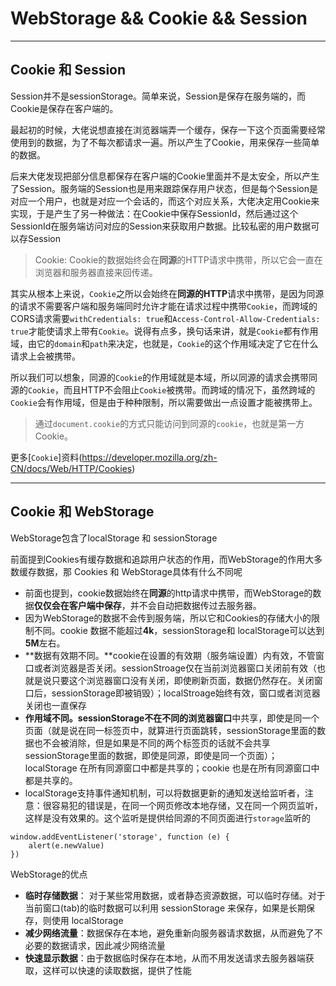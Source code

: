 # WebStorage && Cookie && Session

---

## Cookie 和 Session

Session并不是sessionStorage。简单来说，Session是保存在服务端的，而Cookie是保存在客户端的。

最起初的时候，大佬说想直接在浏览器端弄一个缓存，保存一下这个页面需要经常使用到的数据，为了不每次都请求一遍。所以产生了Cookie，用来保存一些简单的数据。

后来大佬发现把部分信息都保存在客户端的Cookie里面并不是太安全，所以产生了Session。服务端的Session也是用来跟踪保存用户状态，但是每个Session是对应一个用户，也就是对应一个会话的，而这个对应关系，大佬决定用Cookie来实现，于是产生了另一种做法：在Cookie中保存SessionId，然后通过这个SessionId在服务端访问对应的Session来获取用户数据。比较私密的用户数据可以存Session

> Cookie: Cookie的数据始终会在**同源**的HTTP请求中携带，所以它会一直在浏览器和服务器直接来回传递。

其实从根本上来说，`Cookie`之所以会始终在**同源的HTTP**请求中携带，是因为同源的请求不需要客户端和服务端同时允许才能在请求过程中携带`Cookie`，而跨域的CORS请求需要`withCredentials: true`和`Access-Control-Allow-Credentials: true`才能使请求上带有`Cookie`。说得有点多，换句话来讲，就是`Cookie`都有作用域，由它的`domain`和`path`来决定，也就是，`Cookie`的这个作用域决定了它在什么请求上会被携带。

所以我们可以想象，同源的`Cookie`的作用域就是本域，所以同源的请求会携带同源的`Cookie`，而且HTTP不会阻止`Cookie`被携带。而跨域的情况下，虽然跨域的`Cookie`会有作用域，但是由于种种限制，所以需要做出一点设置才能被携带上。

> 通过`document.cookie`的方式只能访问到同源的`cookie`，也就是第一方Cookie。


更多[`Cookie`]资料(https://developer.mozilla.org/zh-CN/docs/Web/HTTP/Cookies)


---

## Cookie 和 WebStorage

WebStorage包含了localStorage 和 sessionStorage

前面提到Cookies有缓存数据和追踪用户状态的作用，而WebStorage的作用大多数缓存数据，那 Cookies 和 WebStorage具体有什么不同呢

- 前面也提到，cookie数据始终在**同源**的http请求中携带，而WebStorage的数据**仅仅会在客户端中保存**，并不会自动把数据传过去服务器。
- 因为WebStorage的数据不会传到服务端，所以它和Cookies的存储大小的限制不同。cookie 数据不能超过**4k**，sessionStorage和 localStorage可以达到**5M**左右。
- **数据有效期不同。**cookie在设置的有效期（服务端设置）内有效，不管窗口或者浏览器是否关闭。sessionStroage仅在当前浏览器窗口关闭前有效（也就是说只要这个浏览器窗口没有关闭，即使刷新页面，数据仍然存在。关闭窗口后，sessionStorage即被销毁）；localStroage始终有效，窗口或者浏览器关闭也一直保存
- **作用域不同。**sessionStorage不在不同的浏览器**窗口**中共享，即使是同一个页面（就是说在同一标签页中，就算进行页面跳转，sessionStorage里面的数据也不会被消除，但是如果是不同的两个标签页的话就不会共享sessionStorage里面的数据，即使是同源，即使是同一个页面）；localStorage 在所有同源窗口中都是共享的；cookie 也是在所有同源窗口中都是共享的。
- localStorage支持事件通知机制，可以将数据更新的通知发送给监听者，注意：很容易犯的错误是，在同一个网页修改本地存储，又在同一个网页监听，这样是没有效果的。这个监听是提供给同源的不同页面进行`storage`监听的

```
window.addEventListener('storage', function (e) {
	alert(e.newValue)
})
```

WebStorage的优点

- **临时存储数据**： 对于某些常用数据，或者静态资源数据，可以临时存储。对于当前窗口(tab)的临时数据可以利用 sessionStorage 来保存，如果是长期保存，则使用 localStorage
- **减少网络流量**：数据保存在本地，避免重新向服务器请求数据，从而避免了不必要的数据请求，因此减少网络流量
- **快速显示数据**：由于数据临时保存在本地，从而不用发送请求去服务器端获取，这样可以快速的读取数据，提供了性能

